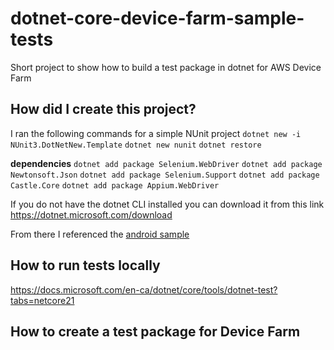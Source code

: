# dotnet-core-device-farm-sample-tests
Short project to show how to build a test package in dotnet for AWS Device Farm

## How did I create this project? 

I ran the following commands for a simple NUnit project
`dotnet new -i NUnit3.DotNetNew.Template`
`dotnet new nunit`
`dotnet restore`

**dependencies**
`dotnet add package Selenium.WebDriver`
`dotnet add package Newtonsoft.Json`
`dotnet add package Selenium.Support`
`dotnet add package Castle.Core`
`dotnet add package Appium.WebDriver`

If you do not have the dotnet CLI installed you can download it from this link
https://dotnet.microsoft.com/download

From there I referenced the [android sample](https://github.com/appium/appium-dotnet-driver/wiki/Android-Sample)

## How to run tests locally

https://docs.microsoft.com/en-ca/dotnet/core/tools/dotnet-test?tabs=netcore21

## How to create a test package for Device Farm

